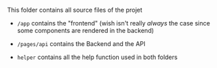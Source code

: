 This folder contains all source files of the projet

- `/app` contains the "frontend" (wish isn't really _always_ the case since some components are rendered in the backend)

- `/pages/api` contains the Backend and the API

- `helper` contains all the help function used in both folders